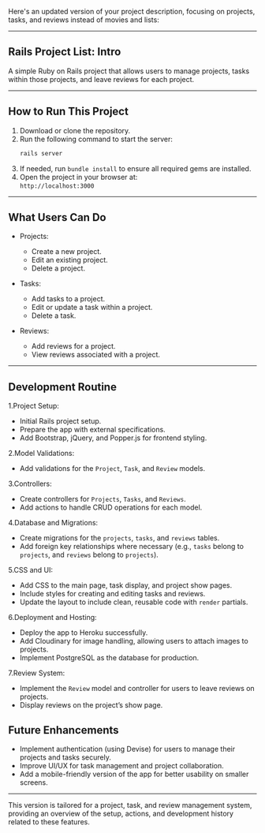 Here's an updated version of your project description, focusing on projects, tasks, and reviews instead of movies and lists:

---

## Rails Project List: Intro
A simple Ruby on Rails project that allows users to manage projects, tasks within those projects, and leave reviews for each project. 

---

## How to Run This Project
1. Download or clone the repository.
2. Run the following command to start the server:  
   ```bash
   rails server
   ```
3. If needed, run `bundle install` to ensure all required gems are installed.
4. Open the project in your browser at:  
   `http://localhost:3000`

---
## What Users Can Do  

- Projects:
  - Create a new project.
  - Edit an existing project.
  - Delete a project.
  
- Tasks:
  - Add tasks to a project.
  - Edit or update a task within a project.
  - Delete a task.

- Reviews:
  - Add reviews for a project.
  - View reviews associated with a project.
  
---

## Development Routine
1.Project Setup:
   - Initial Rails project setup.
   - Prepare the app with external specifications.
   - Add Bootstrap, jQuery, and Popper.js for frontend styling.

2.Model Validations:
   - Add validations for the `Project`, `Task`, and `Review` models.
   
3.Controllers:
   - Create controllers for `Projects`, `Tasks`, and `Reviews`.
   - Add actions to handle CRUD operations for each model.

4.Database and Migrations:
   - Create migrations for the `projects`, `tasks`, and `reviews` tables.
   - Add foreign key relationships where necessary (e.g., `tasks` belong to `projects`, and `reviews` belong to `projects`).

5.CSS and UI:
   - Add CSS to the main page, task display, and project show pages.
   - Include styles for creating and editing tasks and reviews.
   - Update the layout to include clean, reusable code with `render` partials.

6.Deployment and Hosting:
   - Deploy the app to Heroku successfully.
   - Add Cloudinary for image handling, allowing users to attach images to projects.
   - Implement PostgreSQL as the database for production.

7.Review System:
   - Implement the `Review` model and controller for users to leave reviews on projects.
   - Display reviews on the project’s show page.



## Future Enhancements
- Implement authentication (using Devise) for users to manage their projects and tasks securely.
- Improve UI/UX for task management and project collaboration.
- Add a mobile-friendly version of the app for better usability on smaller screens.

--- 

This version is tailored for a project, task, and review management system, providing an overview of the setup, actions, and development history related to these features.